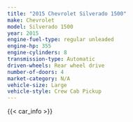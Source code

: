 ```yaml
---
title: "2015 Chevrolet Silverado 1500"
make: Chevrolet
model: Silverado 1500
year: 2015
engine-fuel-type: regular unleaded
engine-hp: 355
engine-cylinders: 8
transmission-type: Automatic
driven-wheels: Rear wheel drive
number-of-doors: 4
market-category: N/A
vehicle-size: Large
vehicle-style: Crew Cab Pickup
---
```


{{< car_info >}}

